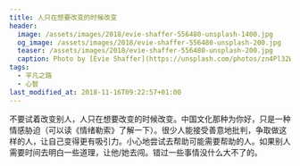 ```yaml
---
title: 人只在想要改变的时候改变
header:
  image: /assets/images/2018/evie-shaffer-556480-unsplash-1400.jpg
  og_image: /assets/images/2018/evie-shaffer-556480-unsplash-200.jpg
  teaser: /assets/images/2018/evie-shaffer-556480-unsplash-200.jpg
  caption: Photo by [Evie Shaffer](https://unsplash.com/photos/zn4Pl32WgWM?utm_source=unsplash&utm_medium=referral&utm_content=creditCopyText) on [Unsplash](https://unsplash.com/search/photos/grow?utm_source=unsplash&utm_medium=referral&utm_content=creditCopyText)
tags:
  - 平凡之路
  - 心智
last_modified_at: 2018-11-16T09:22:57+01:00
---
```


不要试着改变别人，人只在想要改变的时候改变。中国文化那种为你好，只是一种情感胁迫（可以读《情绪勒索》了解一下）。很少人能接受善意地批判，争取做这样的人，让自己变得更有吸引力。小心地尝试去帮助可能需要帮助的人。如果别人需要时间去明白一些道理，让他/她去闯。错过一些事情没什么大不了的。
